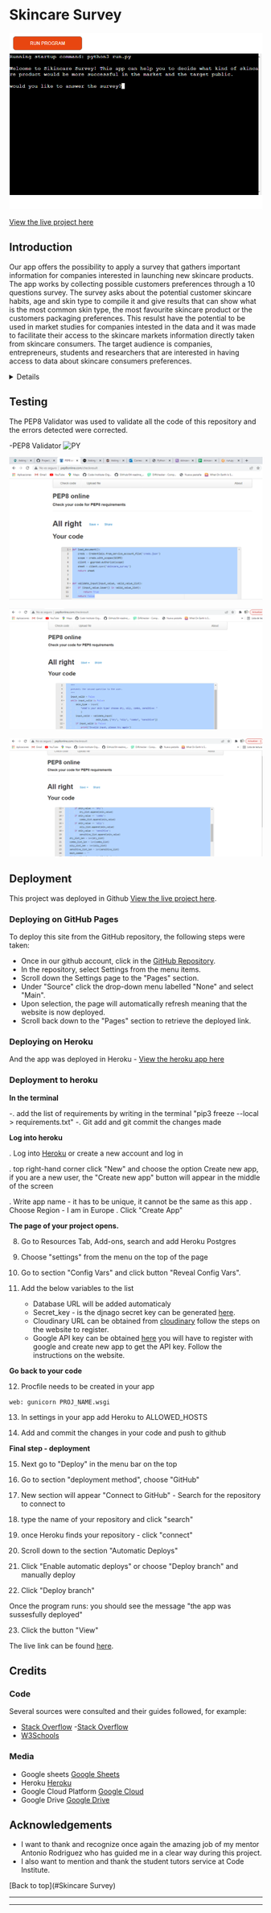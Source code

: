 # Skincare Survey


![Skincare Survey](assets/readme_files/SkincareSurvey.png)

[View the live project here](https://lukyhet.github.io/Project_three/)


## Introduction

Our app offers the possibility to apply a survey that gathers important information for companies interested in launching new skincare products. The app works by collecting possible customers preferences through a 10 questions survey. The survey asks about the potential customer skincare habits, age and skin type to compile it and give results that can show what is the most common skin type, the most favourite skincare product or the customers packaging preferences. This resulst have the potential to be used in market studies for companies intested in the data and it was made to facilitate their access to the skincare markets information directly taken from skincare consumers. The target audience is companies, entrepreneurs, students and researchers that are interested in having access to data about skincare consumers preferences.


<details>

Skincare Survey app is a tool created for comercial research purposes. It is an automated survey that has ten different questions about the skincare habits and preferences of a skincare consumer group.

This app was made as the third milestone project to achieve the Diploma in Software Development at the Code Institute. 

The purpose of this project is the automation of a survey that gathers information and gives results obtained from the 10 answers to the same number of questions about skincare preferences and habits. The main goal is to build a back end site using python that responds to the users actions, allowing the user to analize the data and use it for their comercial or research goals.

![Skincare Survey](assets/readme_files/SkincareSurvey2.png)


## UX
###  User Demographic
The user for this website is: 

- Companies, entrepreneurs, students and researchers that want collect skincare consumers market data to create and sell new skincare products to young and adult skincare consumers, or just for research purposes. The skincare consumers are people who has a skincare concern and who are interested in purchasing new skincare products to tackle their skin problems. 


#### User Goals

- To apply a survey/research tool aimed to gather information from potential consumers/users to help define what skincare product would be best to create and sell according to the preferences of the potential consumers. 
- Gather information for research pouposes. 
- Have an efficient and automated instrument (survey) to apply that also automates the process of updating the database.
- Have clear results and data to work with.


## Features 

This is a back-end application made using python. 

The app applies a survey that poses 10 different questions about skincare habits and preferences, some of them offer answer options and others are simple yes or no questions. The client/user can use the app both for applying the survey meaning collecting the data, and producing the results. The app can both read the information from the base (google sheets skincare_survey document) and write on it, updating it form the app.

The functions in the app contain validation code that accepts only the correct kind of input from the user.

As the survey app asks some questions that offer several options of answers, in the case of a tie the app can report it in the results, showing for example the two or three most prefered skincare products.


#### Wireframes
  

- This project is a back-end app and it does not involve aesthetic design, the blueprints of the project or initial work was done by creating the questions and answer options that would collect the specific data to offer valuable results for clients interested in launching a successful new skincare product or for skincare consumers market researchers.


## Debugging

Some of the problems detected by gitpod have to do with non fatal errors like long lines of code that are related to the lenght of the questions and answer options.

A bug related to printing a result in case of a tie instead of a blanck space was detected and fixed by including lines of code that would print if the options are equal in value (==) and stil mayor than other options (>=).

`if (acids_list_len == serum_list_len) and (acids_list_len == moisturizer_list_len):
        print('All products sold equally')
    else:
        print('Most selling product is %s' % most_common)`

Other kind of bugs that were detected had to do with validation of input in the functions. It was necessary adjust and correct.

Other bug was related to the deployment of the app in Heroku, there was an incompatibility between versions of the packagest installed at the requirements.txt file. The solution was to run the command:

`pip3 freeze > requirements.txt`


### Features to Implement in the future

- **Recommendations**

- We would like to include an option in the app that would add a third step after processing the data  and then come up with recommended options for potentially successful skincare products, but we are conscious that the process to come to those sugestions requires to collect more data and perhaps other market reading strategies.
     

## Main Languages Used

- [HTML5](https://en.wikipedia.org/wiki/HTML5 "Link to HTML Wikipedia") provided by the CI template for this project.
- [JS](https://en.wikipedia.org/wiki/JavaScript "Link to JS Wikipedia") provided by the CI template for this project.
- [PY](https://en.wikipedia.org/wiki/Python_(programming_language) "Link to PY Wikipedia")main code source of this back-end project.


### Frameworks, Libraries & Programs Used

- [GitPod](https://gitpod.io/ "Link to GitPod homepage")
     - GitPod was as workspace for writing code,
- [GitHub](https://github.com/ "Link to GitHub")
     - GitHub is being used to store this repository.
- [Heroku](https://heroku.com/ "Link to Heroku")
     - Heroku is being used to deploy and host the app.
- [Google Sheets](https://docs.google.com/ "Link to Google Sheets")
     - Google Sheets is being used to host and consolidate the information of the survey.
- [Google Cloud](https://console.cloud.google.com/home/dashboard?project=skincaresurvey "Link to Google Cloud Platform")
     - In google Cloud we have enabled the Google Sheets API (which writes and reads in Google Sheets) and Google Drive API (which access our data stored in google drive).
-[google-auth](https://google-auth.readthedocs.io/en/master/ "Link to documentation about the libary") 
Used in this project as google authentication library for google API for python.
-[gspread](https://docs.gspread.org/en/latest/ "Link to documentation of the libary") 
Used in this project as pythons API for google sheets.




</details>


## Testing


The PEP8 Validator was used to validate all the code of this repository and the errors detected were corrected.


-PEP8 Validator ![PY](http://pep8online.com/checkresult)

![Skincare Survey python code validation](assets/readme_files/ValidationPy1.png)

![Skincare Survey python code validation](assets/readme_files/ValidationPy5.png)

![Skincare Survey python code validation](assets/readme_files/ValidationPy8.png)



## Deployment

This project was deployed in Github [View the live project here](https://lukyhet.github.io/Repository-Two/).

### Deploying on GitHub Pages

To deploy this site from the GitHub repository, the following steps were taken:


-  Once in our github account, click in the [GitHub Repository](https://lukyhet.github.io/Project_three/ "Link to repository").
-  In the repository, select Settings from the menu items.
-  Scroll down the Settings page to the "Pages" section.
-  Under "Source" click the drop-down menu labelled "None" and select "Main".
-  Upon selection, the page will automatically refresh meaning that the website is now deployed.
-  Scroll back down to the "Pages" section to retrieve the deployed link.

     
### Deploying on Heroku

And the app was deployed in Heroku - [View the heroku app here](https://skincare-survey.herokuapp.com/ "Link to Heroku app")

### Deployment to heroku

**In the terminal** 

-. add the list of requirements by writing in the terminal "pip3 freeze --local > requirements.txt"
-. Git add and git commit the changes made

**Log into heroku**

. Log into [Heroku](https://dashboard.heroku.com/apps) or create a new account and log in

. top right-hand corner click "New" and choose the option Create new app, if you are a new user, the "Create new app" button will appear in the middle of the screen

. Write app name - it has to be unique, it cannot be the same as this app
. Choose Region - I am in Europe
. Click "Create App"

**The page of your project opens.**

8. Go to Resources Tab, Add-ons, search and add Heroku Postgres

9. Choose "settings" from the menu on the top of the page

10. Go to section "Config Vars" and click button "Reveal Config Vars". 

11. Add the below variables to the list

    * Database URL will be added automaticaly
    * Secret_key - is the djnago secret key can be generated [here](https://miniwebtool.com/django-secret-key-generator/). 
    * Cloudinary URL can be obtained from [cloudinary](https://cloudinary.com/) follow the steps on the website to register. 
    * Google API key can be obtained [here](https://cloud.google.com/gcp?authuser=1) you will have to register with google and create new app to get the API key. Follow the instructions on the website.

**Go back to your code**

12. Procfile needs to be created in your app
```
web: gunicorn PROJ_NAME.wsgi
```

13. In settings in your app add Heroku to ALLOWED_HOSTS

14. Add and commit the changes in your code and push to github

**Final step - deployment**

15. Next go to "Deploy" in the menu bar on the top 

16. Go to section "deployment method", choose "GitHub"

17. New section will appear "Connect to GitHub" - Search for the repository to connect to

18. type the name of your repository and click "search"

19. once Heroku finds your repository - click "connect"

20. Scroll down to the section "Automatic Deploys"

21. Click "Enable automatic deploys" or choose "Deploy branch" and manually deploy

22. Click "Deploy branch"

Once the program runs:
you should see the message "the app was sussesfully deployed"

23. Click the button "View"

The live link can be found [here](https://mileage-tracker-app.herokuapp.com/).

    
## Credits 


### Code 

Several sources were consulted and their guides followed, for example:

- [Stack Overflow](https://stackoverflow.com/ "Link to Stack Overflow page")
-[Stack Overflow](https://stackoverflow.com/questions/53162/how-can-i-do-a-line-break-line-continuation-in-python/ "Link to Stack Overflow ansers about fixing long lines errors in Python")
- [W3Schools](https://www.w3schools.com/ "Link to W3Schools page") 


### Media

- Google sheets [Google Sheets](https://docs.google.com/spreadsheets/u/0/ "Link to Google Sheets") 
- Heroku [Heroku](https://id.heroku.com/login "Link to Heroku")
- Google Cloud Platform [Google Cloud](https://console.cloud.google.com/home/dashboard?project=skincaresurvey "Link to Google Cloud Platform")
- Google Drive [Google Drive](https://www.google.com/intl/es/drive/ "Link to Google Drive")


## Acknowledgements

- I want to thank and recognize once again the amazing job of my mentor Antonio Rodriguez who has guided me in a clear way during this project. 
- I also want to mention and thank the student tutors service at Code Institute.


[Back to top](#Skincare Survey)

***



-----